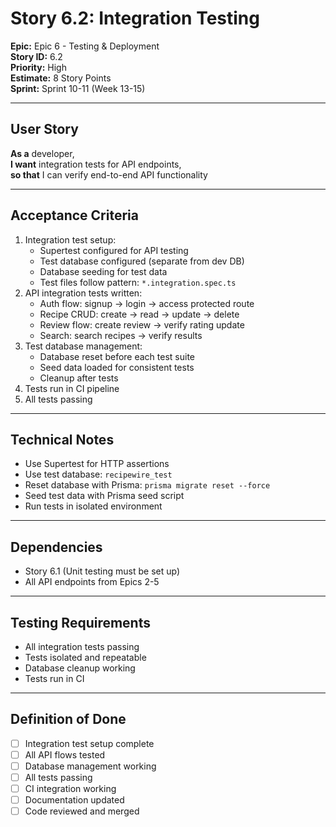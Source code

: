 # Story 6.2: Integration Testing

**Epic:** Epic 6 - Testing & Deployment  
**Story ID:** 6.2  
**Priority:** High  
**Estimate:** 8 Story Points  
**Sprint:** Sprint 10-11 (Week 13-15)

---

## User Story

**As a** developer,  
**I want** integration tests for API endpoints,  
**so that** I can verify end-to-end API functionality

---

## Acceptance Criteria

1. Integration test setup:
   - Supertest configured for API testing
   - Test database configured (separate from dev DB)
   - Database seeding for test data
   - Test files follow pattern: `*.integration.spec.ts`
2. API integration tests written:
   - Auth flow: signup → login → access protected route
   - Recipe CRUD: create → read → update → delete
   - Review flow: create review → verify rating update
   - Search: search recipes → verify results
3. Test database management:
   - Database reset before each test suite
   - Seed data loaded for consistent tests
   - Cleanup after tests
4. Tests run in CI pipeline
5. All tests passing

---

## Technical Notes

- Use Supertest for HTTP assertions
- Use test database: `recipewire_test`
- Reset database with Prisma: `prisma migrate reset --force`
- Seed test data with Prisma seed script
- Run tests in isolated environment

---

## Dependencies

- Story 6.1 (Unit testing must be set up)
- All API endpoints from Epics 2-5

---

## Testing Requirements

- All integration tests passing
- Tests isolated and repeatable
- Database cleanup working
- Tests run in CI

---

## Definition of Done

- [ ] Integration test setup complete
- [ ] All API flows tested
- [ ] Database management working
- [ ] All tests passing
- [ ] CI integration working
- [ ] Documentation updated
- [ ] Code reviewed and merged
